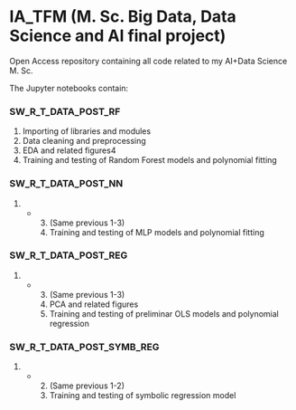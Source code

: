# IA_TFM (M. Sc. Big Data, Data Science and AI final project)
Open Access  repository containing all code related to my AI+Data Science M. Sc.

The Jupyter notebooks contain:

### SW_R_T_DATA_POST_RF
1. Importing of libraries and modules
2. Data cleaning and preprocessing
3. EDA and related figures4
4. Training and testing of Random Forest models and polynomial fitting

### SW_R_T_DATA_POST_NN
1. - 3. (Same previous 1-3)
     4. Training and testing of MLP models and polynomial fitting
    
### SW_R_T_DATA_POST_REG
1. - 3. (Same previous 1-3)
     4. PCA and related figures
     5. Training and testing of preliminar OLS models and polynomial regression
    
### SW_R_T_DATA_POST_SYMB_REG
1. - 2. (Same previous 1-2)
     3. Training and testing of symbolic regression model
